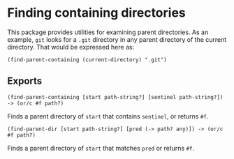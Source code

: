 # Finding containing directories

This package provides utilities for examining parent
directories.  As an example, `git` looks for a `.git`
directory in any parent directory of the current
directory.  That would be expressed here as:

    (find-parent-containing (current-directory) ".git")

## Exports

```
(find-parent-containing [start path-string?] [sentinel path-string?]) -> (or/c #f path?)
```

Finds a parent directory of `start` that contains `sentinel`, or returns `#f`.

```
(find-parent-dir [start path-string?] [pred (-> path? any)]) -> (or/c #f path?)
```

Finds a parent directory of `start` that matches `pred` or returns `#f`.
